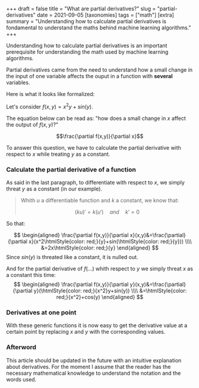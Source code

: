 +++
draft = false
title = "What are partial derivatives?"
slug = "partial-derivatives"
date = 2021-09-05
[taxonomies]
tags = ["math"]
[extra]
summary = "Understanding how to calculate partial derivatives is fondamental to understand the maths behind machine learning algorithms."
+++


Understanding how to calculate partial derivatives is an important prerequisite for understanding the math used by machine learning algorithms.

Partial derivatives came from the need to understand how a small change in the input of one variable affects the ouput in a function with **several** variables.

Here is what it looks like formalized:

Let's consider $f(x,y)=x^2y+sin(y)$.

The equation below can be read as: "how does a small change in $x$ affect the output of $f(x,y)?$"

$$\frac{\partial f(x,y)}{\partial x}$$

To answer this question, we have to calculate the partial derivative with respect to $x$ while treating $y$ as a constant.

### Calculate the partial derivative of a function

As said in the last paragraph, to differentiate with respect to $x$, we simply threat $y$ as a constant (in our example).

> Whith $u$ a differentiable function and $k$ a constant, we know that:
>
> $$(ku)' = k(u')\quad and \quad k'=0$$

So that:

$$
\begin{aligned}
   \frac{\partial f(x,y)}{\partial x}(x,y)&=\frac{\partial}{\partial x}(x^2\htmlStyle{color: red;}{y}+sin(\htmlStyle{color: red;}{y})) \\\\
   &=2x\htmlStyle{color: red;}{y}
\end{aligned}
$$
Since $sin(y)$ is threated like a constant, it is nulled out.

And for the partial derivative of $f(...)$ whith respect to $y$ we simply threat $x$ as a constant this time:
$$
\begin{aligned}
   \frac{\partial f(x,y)}{\partial y}(x,y)&=\frac{\partial}{\partial y}(\htmlStyle{color: red;}{x^2}y+sin(y)) \\\\
   &=\htmlStyle{color: red;}{x^2}+cos(y)
\end{aligned}
$$

### Derivatives at one point

With these generic functions it is now easy to get the derivative value at a certain point by replacing $x$ and $y$ with the corresponding values.


### Afterword

This article should be updated in the future with an intuitive explanation about derivatives. For the moment I assume that the reader has the necessary mathematical knowledge to understand the notation and the words used.